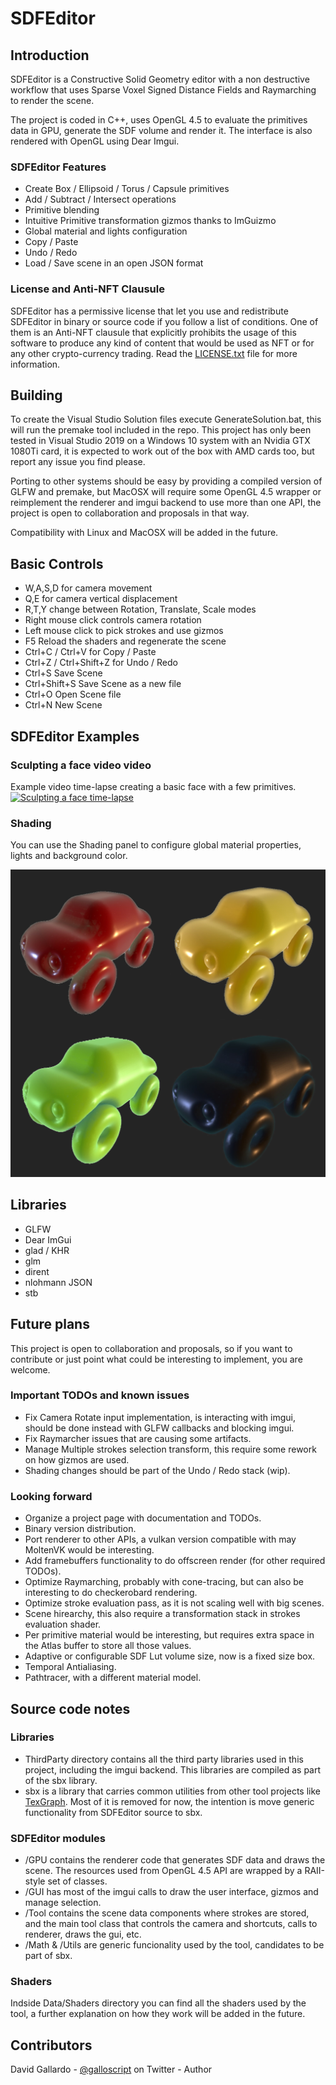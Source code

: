 # SDFEditor

## Introduction

SDFEditor is a Constructive Solid Geometry editor with a non destructive workflow that uses Sparse Voxel Signed Distance Fields and Raymarching to render the scene.

The project is coded in C++, uses OpenGL 4.5 to evaluate the primitives data in GPU, generate the SDF volume and render it. The interface is also rendered with OpenGL using Dear Imgui.

### SDFEditor Features

- Create Box / Ellipsoid / Torus / Capsule primitives 
- Add / Subtract / Intersect operations
- Primitive blending
- Intuitive Primitive transformation gizmos thanks to ImGuizmo
- Global material and lights configuration
- Copy / Paste
- Undo / Redo
- Load / Save scene in an open JSON format


### License and Anti-NFT Clausule

SDFEditor has a permissive license that let you use and redistribute SDFEditor in binary or source code if you follow a list of conditions. One of them is an Anti-NFT clausule that explicitly prohibits the usage of this software to produce any kind of content that would be used as NFT or for any other crypto-currency trading. Read the [LICENSE.txt](/LICENSE.txt) file for more information.

## Building

To create the Visual Studio Solution files execute GenerateSolution.bat, this will run the premake tool included in the repo. This project has only been tested in Visual Studio 2019 on a Windows 10 system with an Nvidia GTX 1080Ti card, it is expected to work out of the box with AMD cards too, but report any issue you find please.

Porting to other systems should be easy by providing a compiled version of GLFW and premake, but MacOSX will require some OpenGL 4.5 wrapper or reimplement the renderer and imgui backend to use more than one API, the project is open to collaboration and proposals in that way.

Compatibility with Linux and MacOSX will be added in the future.

## Basic Controls

- W,A,S,D for camera movement
- Q,E for camera vertical displacement
- R,T,Y change between Rotation, Translate, Scale modes
- Right mouse click controls camera rotation
- Left mouse click to pick strokes and use gizmos
- F5 Reload the shaders and regenerate the scene
- Ctrl+C / Ctrl+V for Copy / Paste
- Ctrl+Z / Ctrl+Shift+Z for Undo / Redo
- Ctrl+S Save Scene
- Ctrl+Shift+S Save Scene as a new file
- Ctrl+O Open Scene file
- Ctrl+N New Scene

## SDFEditor Examples

### Sculpting a face video video
Example video time-lapse creating a basic face with a few primitives.
[![Sculpting a face time-lapse](https://img.youtube.com/vi/LGpUlqWzjd8/0.jpg)](https://www.youtube.com/watch?v=LGpUlqWzjd8)

### Shading
You can use the Shading panel to configure global material properties, lights and background color.

![Material showdown](/Docs/cars_materials.png)

## Libraries

- GLFW
- Dear ImGui
- glad / KHR
- glm
- dirent
- nlohmann JSON
- stb

## Future plans 
This project is open to collaboration and proposals, so if you want to contribute or just point what could be interesting to implement, you are welcome.

### Important TODOs and known issues
- Fix Camera Rotate input implementation, is interacting with imgui, should be done instead with GLFW callbacks and blocking imgui.
- Fix Raymarcher issues that are causing some artifacts.
- Manage Multiple strokes selection transform, this require some rework on how gizmos are used.
- Shading changes should be part of the Undo / Redo stack (wip).

### Looking forward
- Organize a project page with documentation and TODOs.
- Binary version distribution.
- Port renderer to other APIs, a vulkan version compatible with may MoltenVK would be interesting.
- Add framebuffers functionality to do offscreen render (for other required TODOs).
- Optimize Raymarching, probably with cone-tracing, but can also be interesting to do checkerobard rendering.
- Optimize stroke evaluation pass, as it is not scaling well with big scenes.
- Scene hirearchy, this also require a transformation stack in strokes evaluation shader.
- Per primitive material would be interesting, but requires extra space in the Atlas buffer to store all those values.
- Adaptive or configurable SDF Lut volume size, now is a fixed size box.
- Temporal Antialiasing.
- Pathtracer, with a different material model.

## Source code notes

### Libraries
- ThirdParty directory contains all the third party libraries used in this project, including the imgui backend. This libraries are compiled as part of the sbx library.
- sbx is a library that carries common utilities from other tool projects like [TexGraph](https://galloscript.itch.io/texgraph). Most of it is removed for now, the intention is move generic functionality from SDFEditor source to sbx.

### SDFEditor modules
- /GPU contains the renderer code that generates SDF data and draws the scene. The resources used from OpenGL 4.5 API are wrapped by a RAII-style set of classes.
- /GUI has most of the imgui calls to draw the user interface, gizmos and manage selection.
- /Tool contains the scene data components where strokes are stored, and the main tool class that controls the camera and shortcuts, calls to renderer, draws the gui, etc.
- /Math & /Utils are generic funcionality used by the tool, candidates to be part of sbx.

### Shaders
Indside Data/Shaders directory you can find all the shaders used by the tool, a further explanation on how they work will be added in the future.

## Contributors

David Gallardo - [@galloscript](https://twitter.com/galloscript) on Twitter - Author


